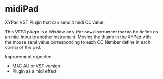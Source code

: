 # midiPad
XYPad VST Plugin that can send 4 midi CC value.

This VST3 plugin is a Window only (for now) instrument that ca be define as an midi Input to another instrument.
Moving the thumb in the XYPad  with the mouse send value corresponding to each CC Number define in each corner of the pad.

Improvement expected
- MAC AU or VST version
- Plugin as a midi effect
